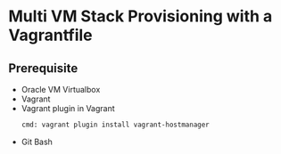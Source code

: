 # Multi VM Stack Provisioning with a Vagrantfile

## Prerequisite
-  Oracle VM Virtualbox
-  Vagrant
-  Vagrant plugin in Vagrant
   ```sh
   cmd: vagrant plugin install vagrant-hostmanager
   ```
- Git Bash

